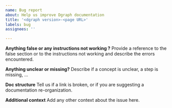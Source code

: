 ```yaml
---
name: Bug report
about: Help us improve Dgraph documentation
title: '<dgraph version>-<page URL>'
labels: bug
assignees: ''

---
```



**Anything false or any instructions not working ?**
Provide a reference to the false section or to the instructions not working and describe the errors encountered.

**Anything unclear or missing?**
Describe if a concept is unclear, a step is missing, ...

**Doc structure**
Tell us if a link is broken, or if you are suggesting a documentation re-organization.


**Additional context**
Add any other context about the issue here.
